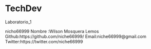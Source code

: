 # TechDev
Laboratorio_1
<HTML>
  <HEAD>
    nicho66999
 </HEAD>
  <BODY>
    Nombre :Wilson Mosquera Lemos
    Github:https://github.com/niche66999/
      Email:niche66999@gmail.com
    Twitter:https://twitter.com/niche66999
</BODY>
</HTML>
